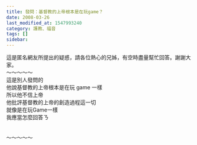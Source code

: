 ```yaml
---
title: 發問：基督教的上帝根本是在玩game？
date: 2008-03-26
last_modified_at: 1547993240
category: 護教、福音
tags: []
sidebar: 
---
```


<p>這是匿名網友所提出的疑惑，請各位熱心的兄姊，有空時盡量幫忙回答。謝謝大家。<br/><!--more-->～～～～～<br/>這是別人發問的<br/>    他說基督教的上帝根本是在玩 game 一樣<br/>    所以他不信上帝<br/>    他批評基督教的上帝的創造過程這一切<br/>    就像是在玩Game一樣<br/>    我應當怎麼回答ㄋ<br/><br/><br/>～～～～～<br/></p>
